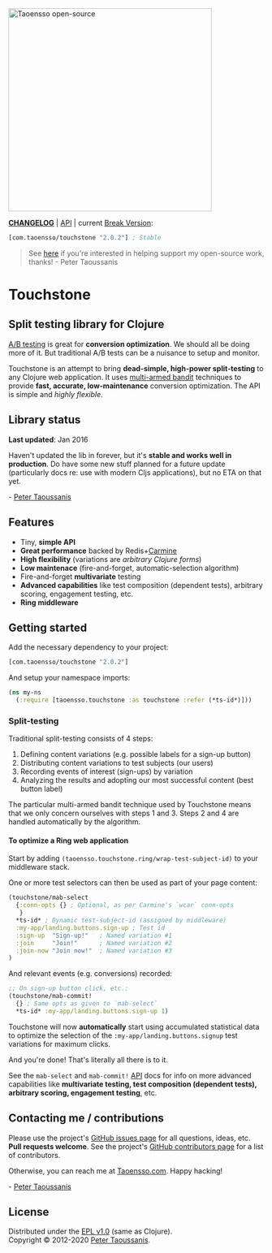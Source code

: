 <a href="https://www.taoensso.com" title="More stuff by @ptaoussanis at www.taoensso.com">
<img src="https://www.taoensso.com/taoensso-open-source.png" alt="Taoensso open-source" width="400"/></a>

**[CHANGELOG]** | [API] | current [Break Version]:

```clojure
[com.taoensso/touchstone "2.0.2"] ; Stable
```

> See [here](https://taoensso.com/clojure/backers) if you're interested in helping support my open-source work, thanks! - Peter Taoussanis

# Touchstone

## Split testing library for Clojure

[A/B testing] is great for **conversion optimization**. We should all be doing more of it. But traditional A/B tests can be a nuisance to setup and monitor.

Touchstone is an attempt to bring **dead-simple, high-power split-testing** to any Clojure web application. It uses [multi-armed bandit] techniques to provide **fast, accurate, low-maintenance** conversion optimization. The API is simple and *highly flexible*.

## Library status

**Last updated**: Jan 2016

Haven't updated the lib in forever, but it's **stable and works well in production**. Do have some new stuff planned for a future update (particularly docs re: use with modern Cljs applications), but no ETA on that yet.

\- [Peter Taoussanis]

## Features
 * Tiny, **simple API**
 * **Great performance** backed by Redis+[Carmine]
 * **High flexibility** (variations are *arbitrary Clojure forms*)
 * **Low maintenace** (fire-and-forget, automatic-selection algorithm)
 * Fire-and-forget **multivariate** testing
 * **Advanced capabilities** like test composition (dependent tests), arbitrary scoring, engagement testing, etc.
 * **Ring middleware**

## Getting started

Add the necessary dependency to your project:

```clojure
[com.taoensso/touchstone "2.0.2"]
```

And setup your namespace imports:

```clojure
(ns my-ns
  (:require [taoensso.touchstone :as touchstone :refer (*ts-id*)]))
```

### Split-testing

Traditional split-testing consists of 4 steps:

 1. Defining content variations (e.g. possible labels for a sign-up button)
 2. Distributing content variations to test subjects (our users)
 3. Recording events of interest (sign-ups) by variation
 4. Analyzing the results and adopting our most successful content (best button label)

The particular multi-armed bandit technique used by Touchstone means that we only concern ourselves with steps 1 and 3. Steps 2 and 4 are handled automatically by the algorithm.

#### To optimize a Ring web application

Start by adding `(taoensso.touchstone.ring/wrap-test-subject-id)` to your middleware stack.

One or more test selectors can then be used as part of your page content:

```clojure
(touchstone/mab-select
  {:conn-opts {} ; Optional, as per Carmine's `wcar` conn-opts
   }
  *ts-id* ; Dynamic test-subject-id (assigned by middleware)
  :my-app/landing.buttons.sign-up ; Test id
  :sign-up  "Sign-up!"   ; Named variation #1
  :join     "Join!"      ; Named variation #2
  :join-now "Join now!"  ; Named variation #3
)
```

And relevant events (e.g. conversions) recorded:

```clojure
;; On sign-up button click, etc.:
(touchstone/mab-commit!
  {} ; Same opts as given to `mab-select`
  *ts-id* :my-app/landing.buttons.sign-up 1)
```

Touchstone will now **automatically** start using accumulated statistical data to optimize the selection of the `:my-app/landing.buttons.signup` test variations for maximum clicks.

And you're done! That's literally all there is to it.

See the `mab-select` and `mab-commit!` [API] docs for info on more advanced capabilities like **multivariate testing, test composition (dependent tests), arbitrary scoring, engagement testing**, etc.

## Contacting me / contributions

Please use the project's [GitHub issues page] for all questions, ideas, etc. **Pull requests welcome**. See the project's [GitHub contributors page] for a list of contributors.

Otherwise, you can reach me at [Taoensso.com]. Happy hacking!

\- [Peter Taoussanis]

## License

Distributed under the [EPL v1.0] \(same as Clojure).  
Copyright &copy; 2012-2020 [Peter Taoussanis].

<!--- Standard links -->
[Taoensso.com]: https://www.taoensso.com
[Peter Taoussanis]: https://www.taoensso.com
[@ptaoussanis]: https://www.taoensso.com
[More by @ptaoussanis]: https://www.taoensso.com
[Break Version]: https://github.com/ptaoussanis/encore/blob/master/BREAK-VERSIONING.md

<!--- Standard links (repo specific) -->
[CHANGELOG]: https://github.com/ptaoussanis/touchstone/releases
[API]: http://ptaoussanis.github.io/touchstone/
[GitHub issues page]: https://github.com/ptaoussanis/touchstone/issues
[GitHub contributors page]: https://github.com/ptaoussanis/touchstone/graphs/contributors
[EPL v1.0]: https://raw.githubusercontent.com/ptaoussanis/touchstone/master/LICENSE
[Hero]: https://raw.githubusercontent.com/ptaoussanis/touchstone/master/hero.png "Title"

<!--- Unique links -->
[A/B testing]: http://en.wikipedia.org/wiki/A/B_testing
[multi-armed bandit]: http://en.wikipedia.org/wiki/Multi-armed_bandit
[Carmine]: https://github.com/ptaoussanis/carmine
